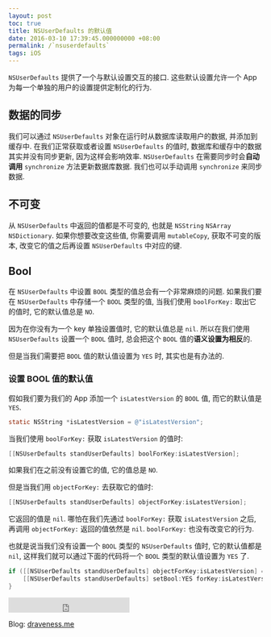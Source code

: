 ```yaml
---
layout: post
toc: true
title: NSUserDefaults 的默认值
date: 2016-03-10 17:39:45.000000000 +08:00
permalink: /`nsuserdefaults`
tags: iOS
---
```



`NSUserDefaults` 提供了一个与默认设置交互的接口. 这些默认设置允许一个 App 为每一个单独的用户的设置提供定制化的行为.

## 数据的同步

我们可以通过 `NSUserDefaults` 对象在运行时从数据库读取用户的数据, 并添加到缓存中. 在我们正常获取或者设置 `NSUserDefaults` 的值时, 数据库和缓存中的数据其实并没有同步更新, 因为这样会影响效率. `NSUserDefaults` 在需要同步时会**自动调用** `synchronize` 方法更新数据库数据.
我们也可以手动调用 `synchronize` 来同步数据.

## 不可变

从 `NSUserDefaults` 中返回的值都是不可变的, 也就是 `NSString` `NSArray` `NSDictionary`. 如果你想要改变这些值, 你需要调用 `mutableCopy`, 获取不可变的版本, 改变它的值之后再设置 `NSUserDefaults` 中对应的键.

## Bool

在 `NSUserDefaults` 中设置 `BOOL` 类型的值总会有一个非常麻烦的问题. 如果我们要在 `NSUserDefaults` 中存储一个 `BOOL` 类型的值, 当我们使用 `boolForKey:` 取出它的值时, 它的默认值总是 `NO`.

因为在你没有为一个 key 单独设置值时, 它的默认值总是 `nil`. 所以在我们使用 `NSUserDefaults` 设置一个 `BOOL` 值时, 总会把这个 `BOOL` 值的**语义设置为相反**的.

但是当我们需要把 `BOOL` 值的默认值设置为 `YES` 时, 其实也是有办法的.

### 设置 BOOL 值的默认值

假如我们要为我们的 App 添加一个 `isLatestVersion` 的 `BOOL` 值, 而它的默认值是 `YES`.

~~~objectivec
static NSString *isLatestVersion = @"isLatestVersion";
~~~

当我们使用 `boolForKey:` 获取 `isLatestVersion` 的值时:

~~~objectivec
[[NSUserDefaults standUserDefaults] boolForKey:isLatestVersion];
~~~

如果我们在之前没有设置它的值, 它的值总是 `NO`.

但是当我们用 `objectForKey:` 去获取它的值时:

~~~objectivec
[[NSUserDefaults standUserDefaults] objectForKey:isLatestVersion];
~~~

它返回的值是 `nil`. 哪怕在我们先通过 `boolForKey:` 获取 `isLatestVersion` 之后, 再调用  `objectForKey:` 返回的值依然是 `nil`. `boolForKey:` 也没有改变它的行为.

也就是说当我们没有设置一个 `BOOL` 类型的 `NSUserDefaults` 值时, 它的默认值都是 `nil`, 这样我们就可以通过下面的代码将一个 `BOOL` 类型的默认值设置为 `YES` 了.

~~~objectivec
if ([[NSUserDefaults standUserDefaults] objectForKey:isLatestVersion] == nil) {
    [[NSUserDefaults standUserDefaults] setBool:YES forKey:isLatestVersion];
}
~~~

<iframe src="http://ghbtns.com/github-btn.html?user=draveness&type=follow&size=large" height="30" width="240" frameborder="0" scrolling="0" style="width:240px; height: 30px;" allowTransparency="true"></iframe>

Blog: [draveness.me](http://draveness.me)
